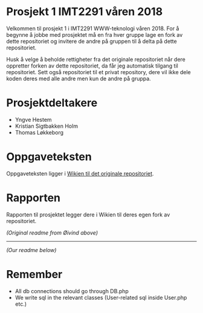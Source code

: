 # Prosjekt 1 IMT2291 våren 2018 #

Velkommen til prosjekt 1 i IMT2291 WWW-teknologi våren 2018. For å begynne å jobbe med prosjektet må en fra hver gruppe lage en fork av dette repositoriet og invitere de andre på gruppen til å delta på dette repositoriet.

Husk å velge å beholde rettigheter fra det originale repositoriet når dere oppretter forken av dette repositoriet, da får jeg automatisk tilgang til repositoriet. Sett også repositoriet til et privat repository, dere vil ikke dele koden deres med alle andre men kun de andre på gruppa.

# Prosjektdeltakere #

* Yngve Hestem
* Kristian Sigtbakken Holm
* Thomas Løkkeborg

# Oppgaveteksten

Oppgaveteksten ligger i [Wikien til det originale repositoriet](https://bitbucket.org/okolloen/imt2291-project1-spring2018/wiki/).

# Rapporten #

Rapporten til prosjektet legger dere i Wikien til deres egen fork av repositoriet.

*(Original readme from Øivind above)*

---

*(Our readme below)*

# Remember

* All db connections should go through DB.php
* We write sql in the relevant classes (User-related sql inside User.php etc.)

